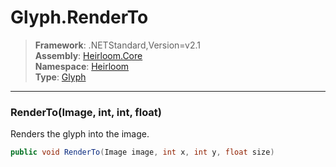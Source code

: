 # Glyph.RenderTo

> **Framework**: .NETStandard,Version=v2.1  
> **Assembly**: [Heirloom.Core][0]  
> **Namespace**: [Heirloom][0]  
> **Type**: [Glyph][1]  

--------------------------------------------------------------------------------

### RenderTo(Image, int, int, float)

Renders the glyph into the image.

```cs
public void RenderTo(Image image, int x, int y, float size)
```

[0]: ..\Heirloom.Core.md
[1]: Heirloom.Glyph.md
